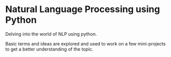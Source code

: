 # Natural Language Processing using Python

Delving into the world of NLP using python.

Basic terms and ideas are explored and used to work on a few mini-projects to get a better understanding of the topic.
